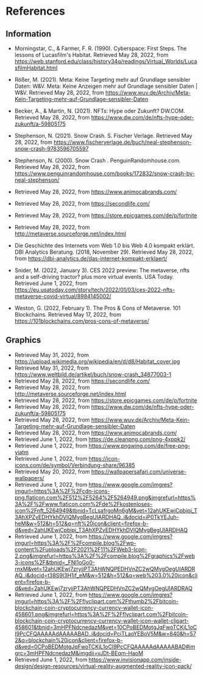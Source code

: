 # References

## Information

- Morningstar, C., & Farmer, F. R. (1990). Cyberspace: First Steps. The lessons of Lucasfilm's Habitat. Retrieved May 28, 2022, from <https://web.stanford.edu/class/history34q/readings/Virtual_Worlds/LucasfilmHabitat.html>

- Rößer, M. (2021). Meta: Keine Targeting mehr auf Grundlage sensibler Daten: W&V. Meta: Keine Anzeigen mehr auf Grundlage sensibler Daten \| W&V. Retrieved May 28, 2022, from <https://www.wuv.de/Archiv/Meta-Kein-Targeting-mehr-auf-Grundlage-sensibler-Daten>

- Becker, A., & Martin, N. (2021). NFTs: Hype oder Zukunft? DW.COM. Retrieved May 28, 2022, from <https://www.dw.com/de/nfts-hype-oder-zukunft/a-59805175>

- Stephenson, N. (2021). Snow Crash. S. Fischer Verlage. Retrieved May 28, 2022, from <https://www.fischerverlage.de/buch/neal-stephenson-snow-crash-9783596705597>

- Stephenson, N. (2000). Snow Crash . PenguinRandomhouse.com. Retrieved May 28, 2022, from <https://www.penguinrandomhouse.com/books/172832/snow-crash-by-neal-stephenson/>

- Retrieved May 28, 2022, from <https://www.animocabrands.com/>
- Retrieved May 28, 2022, from <https://secondlife.com/>
- Retrieved May 28, 2022, from <https://store.epicgames.com/de/p/fortnite>
- Retrieved May 28, 2022, from <http://metaverse.sourceforge.net/index.html>
  
- Die Geschichte des Internets vom Web 1.0 bis Web 4.0 kompakt erklärt. DBI Analytics Beratung. (2018, November 29). Retrieved May 28, 2022, from <https://dbi-analytics.de/das-internet-kompakt-erklaert/>

- Snider, M. (2022, January 3). CES 2022 preview: The metaverse, nfts and a self-driving tractor? plus more virtual events. USA Today. Retrieved June 1, 2022, from <https://eu.usatoday.com/story/tech/2022/01/03/ces-2022-nfts-metaverse-covid-virtual/8984145002/>

- Weston, G. (2022, February 1). The Pros & Cons of Metaverse. 101 Blockchains. Retrieved May 17, 2022, from <https://101blockchains.com/pros-cons-of-metaverse/>

## Graphics

- Retrieved May 31, 2022, from <https://upload.wikimedia.org/wikipedia/en/d/d8/Habitat_cover.jpg>
- Retrieved May 31, 2022, from <https://www.weltbild.de/artikel/buch/snow-crash_34877003-1>
- Retrieved May 28, 2022, from <https://secondlife.com/>
- Retrieved May 28, 2022, from <http://metaverse.sourceforge.net/index.html>
- Retrieved May 28, 2022, from <https://store.epicgames.com/de/p/fortnite>
- Retrieved May 28, 2022, from <https://www.dw.com/de/nfts-hype-oder-zukunft/a-59805175>
- Retrieved May 28, 2022, from <https://www.wuv.de/Archiv/Meta-Kein-Targeting-mehr-auf-Grundlage-sensibler-Daten>
- Retrieved May 28, 2022, from <https://www.animocabrands.com/>
- Retrieved June 1, 2022, from <https://de.cleanpng.com/png-4xppk2/>
- Retrieved June 1, 2022, from <https://www.pngwing.com/de/free-png-yiatm>
- Retrieved June 1, 2022, from <https://icon-icons.com/de/symbol/Verbindung-share/96385>
- Retrieved May 20, 2022, from <https://wallpapersafari.com/universe-wallpapers/>
- Retrieved June 1, 2022, from <https://www.google.com/imgres?imgurl=https%3A%2F%2Fcdn-icons-png.flaticon.com%2F512%2F5264%2F5264949.png&imgrefurl=https%3A%2F%2Fwww.flaticon.com%2Fde%2Fkostenloses-icon%2Fnft_5264949&tbnid=TcLsafrgoMn6gM&vet=12ahUKEwjCpbipi_T3AhXPZvEDHYkhDVIQMygBegUIARDHAQ..i&docid=iP0TkYEJuh-heM&w=512&h=512&q=nft%20icon&client=firefox-b-d&ved=2ahUKEwjCpbipi_T3AhXPZvEDHYkhDVIQMygBegUIARDHAQ>
- Retrieved June 1, 2022, from <https://www.google.com/imgres?imgurl=https%3A%2F%2Fcompile.blog%2Fwp-content%2Fuploads%2F2021%2F11%2FWeb3-Icon-2.png&imgrefurl=https%3A%2F%2Fcompile.blog%2Fgraphics%2Fweb3-icons%2F&tbnid=_FNI1oGo0-rnxM&vet=12ahUKEwj7zryjjPT3AhWNQPEDHVnZC2wQMygOegUIARDRAQ..i&docid=t38S9I3H1jf_eM&w=512&h=512&q=web%203.0%20icon&client=firefox-b-d&ved=2ahUKEwj7zryjjPT3AhWNQPEDHVnZC2wQMygOegUIARDRAQ>
- Retrieved June 1, 2022, from <https://www.google.com/imgres?imgurl=https%3A%2F%2Fflyclipart.com%2Fthumb2%2Fbitcoin-blockchain-coin-cryptocurrency-currency-wallet-icon-458601.png&imgrefurl=https%3A%2F%2Fflyclipart.com%2Fbitcoin-blockchain-coin-cryptocurrency-currency-wallet-icon-wallet-clipart-458601&tbnid=3mHPFNdcnedazM&vet=10CPoBEDMotgJqFwoTCKjL1oCI9PcCFQAAAAAdAAAAABAD..i&docid=PciTLaoYEBoV5M&w=840&h=572&q=blockchain%20icon&client=firefox-b-d&ved=0CPoBEDMotgJqFwoTCKjL1oCI9PcCFQAAAAAdAAAAABAD#imgrc=3mHPFNdcnedazM&imgdii=vJDt-BEqm-HaoM>
- Retrieved June 1, 2022, from <https://www.invisionapp.com/inside-design/design-resources/virtual-reality-augmented-reality-icon-pack/>
